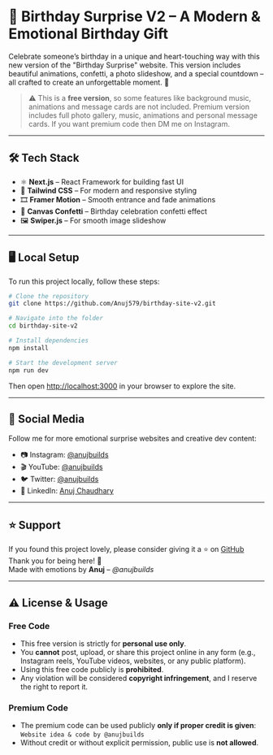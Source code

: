 # 🎂 Birthday Surprise V2 – A Modern & Emotional Birthday Gift

Celebrate someone’s birthday in a unique and heart-touching way with this new version of the "Birthday Surprise" website. This version includes beautiful animations, confetti, a photo slideshow, and a special countdown – all crafted to create an unforgettable moment. 💖

> ⚠️ This is a **free version**, so some features like background music, animations and message cards are not included. Premium version includes full photo gallery, music, animations and personal message cards. If you want premium code then DM me on Instagram.

---

## 🛠 Tech Stack

- ⚛️ **Next.js** – React Framework for building fast UI
- 🎨 **Tailwind CSS** – For modern and responsive styling
- 🎞️ **Framer Motion** – Smooth entrance and fade animations
- 🎊 **Canvas Confetti** – Birthday celebration confetti effect
- 🖼️ **Swiper.js** – For smooth image slideshow

---

## 🖥 Local Setup

To run this project locally, follow these steps:

```bash
# Clone the repository
git clone https://github.com/Anuj579/birthday-site-v2.git

# Navigate into the folder
cd birthday-site-v2

# Install dependencies
npm install

# Start the development server
npm run dev
```

Then open [http://localhost:3000](http://localhost:3000) in your browser to explore the site.

---

## 🔗 Social Media

Follow me for more emotional surprise websites and creative dev content:

- 📷 Instagram: [@anujbuilds](https://instagram.com/anujbuilds)
- 🎬 YouTube: [@anujbuilds](https://youtube.com/@anujbuilds)
- 🐦 Twitter: [@anujbuilds](https://twitter.com/anujbuilds)
- 💼 LinkedIn: [Anuj Chaudhary](https://linkedin.com/in/anujchaudhary549)

---

## ⭐ Support

If you found this project lovely, please consider giving it a ⭐ on [GitHub](https://github.com/Anuj579)  
Thank you for being here! 🫶  
Made with emotions by **Anuj** – _@anujbuilds_

---

## ⚠️ License & Usage

### Free Code
- This free version is strictly for **personal use only**.  
- You **cannot** post, upload, or share this project online in any form (e.g., Instagram reels, YouTube videos, websites, or any public platform).  
- Using this free code publicly is **prohibited**.
- Any violation will be considered **copyright infringement**, and I reserve the right to report it.

### Premium Code
- The premium code can be used publicly **only if proper credit is given**:  
  `Website idea & code by @anujbuilds`  
- Without credit or without explicit permission, public use is **not allowed**.